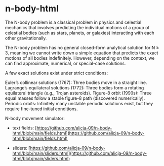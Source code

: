 # n-body-html
The N-body problem is a classical problem in physics and celestial mechanics that involves predicting the individual motions of a group of celestial bodies (such as stars, planets, or galaxies) interacting with each other gravitationally.

The N-body problem has no general closed-form analytical solution for N ≥ 3, meaning we cannot write down a simple equation that predicts the exact motions of all bodies indefinitely. However, depending on the context, we can find approximate, numerical, or special-case solutions.

A few exact solutions exist under strict conditions:

Euler’s collinear solutions (1767): Three bodies move in a straight line.
Lagrange’s equilateral solutions (1772): Three bodies form a rotating equilateral triangle (e.g., Trojan asteroids).
Figure-8 orbit (1990s): Three equal masses follow a stable figure-8 path (discovered numerically).
Periodic orbits: Infinitely many unstable periodic solutions exist, but they require fine-tuned initial conditions.

N-body movement simulator:
- text fields: [https://github.com/alicja-09/n-body-html/blob/main/fields.html](https://github.com/alicja-09/n-body-html/blob/main/fields.html)
  
- sliders: [https://github.com/alicja-09/n-body-html/blob/main/sliders.html](https://github.com/alicja-09/n-body-html/blob/main/sliders.html)
